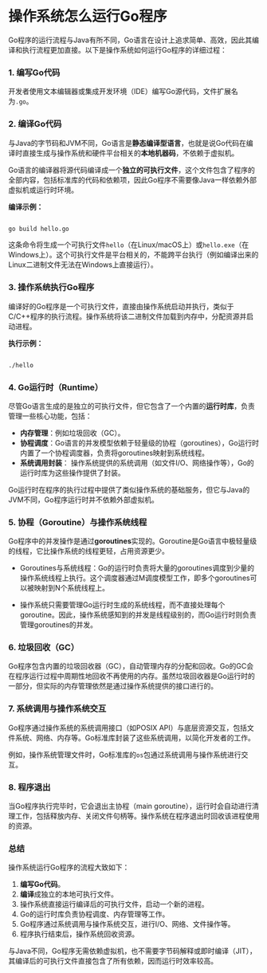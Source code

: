 # 操作系统怎么运行Go程序

Go程序的运行流程与Java有所不同，Go语言在设计上追求简单、高效，因此其编译和执行流程更加直接。以下是操作系统如何运行Go程序的详细过程：

### 1. **编写Go代码**

开发者使用文本编辑器或集成开发环境（IDE）编写Go源代码，文件扩展名为`.go`。

### 2. **编译Go代码**

与Java的字节码和JVM不同，Go语言是**静态编译型语言**，也就是说Go代码在编译时直接生成与操作系统和硬件平台相关的**本地机器码**，不依赖于虚拟机。

Go语言的编译器将源代码编译成一个**独立的可执行文件**，这个文件包含了程序的全部内容，包括标准库的代码和依赖项，因此Go程序不需要像Java一样依赖外部虚拟机或运行时环境。

**编译示例：**

```bash

go build hello.go
```

这条命令将生成一个可执行文件`hello`（在Linux/macOS上）或`hello.exe`（在Windows上）。这个可执行文件是平台相关的，不能跨平台执行（例如编译出来的Linux二进制文件无法在Windows上直接运行）。

### 3. **操作系统执行Go程序**

编译好的Go程序是一个可执行文件，直接由操作系统启动并执行，类似于C/C++程序的执行流程。操作系统将该二进制文件加载到内存中，分配资源并启动进程。

**执行示例：**

```bash

./hello
```

### 4. **Go运行时（Runtime）**

尽管Go语言生成的是独立的可执行文件，但它包含了一个内置的**运行时库**，负责管理一些核心功能，包括：

- **内存管理**：例如垃圾回收（GC）。
- **协程调度**：Go语言的并发模型依赖于轻量级的协程（goroutines），Go运行时内置了一个协程调度器，负责将goroutines映射到系统线程。
- **系统调用封装**： 操作系统提供的系统调用（如文件I/O、网络操作等），Go的运行时库为这些操作提供了封装。

Go运行时在程序的执行过程中提供了类似操作系统的基础服务，但它与Java的JVM不同，Go程序运行时并不依赖外部虚拟机。

### 5. **协程（Goroutine）与操作系统线程**

Go程序中的并发操作是通过**goroutines**实现的。Goroutine是Go语言中极轻量级的线程，它比操作系统的线程更轻，占用资源更少。

- Goroutines与系统线程：Go的运行时负责将大量的goroutines调度到少量的操作系统线程上执行。这个调度器通过M调度模型工作，即多个goroutines可以被映射到N个系统线程上。

  

- 操作系统只需要管理Go运行时生成的系统线程，而不直接处理每个goroutine。因此，操作系统感知到的并发是线程级别的，而Go运行时则负责管理goroutines的并发。

### 6. **垃圾回收（GC）**

Go程序包含内置的垃圾回收器（GC），自动管理内存的分配和回收。Go的GC会在程序运行过程中周期性地回收不再使用的内存。虽然垃圾回收器是Go运行时的一部分，但实际的内存管理依然是通过操作系统提供的接口进行的。

### 7. **系统调用与操作系统交互**

Go程序通过操作系统的系统调用接口（如POSIX API）与底层资源交互，包括文件系统、网络、内存等。Go标准库封装了这些系统调用，以简化开发者的工作。

例如，操作系统管理文件时，Go标准库的`os`包通过系统调用与操作系统进行交互。

### 8. **程序退出**

当Go程序执行完毕时，它会退出主协程（main goroutine），运行时会自动进行清理工作，包括释放内存、关闭文件句柄等。操作系统在程序退出时回收该进程使用的资源。

### 总结

操作系统运行Go程序的流程大致如下：

1. **编写Go代码**。
2. **编译**成独立的本地可执行文件。
3. 操作系统直接运行编译后的可执行文件，启动一个新的进程。
4. Go的运行时库负责协程调度、内存管理等工作。
5. Go程序通过系统调用与操作系统交互，进行I/O、网络、文件操作等。
6. 程序执行结束后，操作系统回收资源。

与Java不同，Go程序无需依赖虚拟机，也不需要字节码解释或即时编译（JIT），其编译后的可执行文件直接包含了所有依赖，因而运行时效率较高。